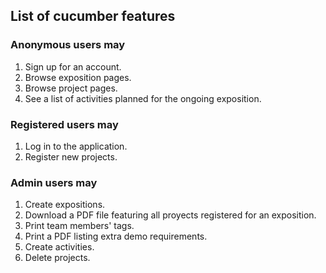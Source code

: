 List of cucumber features
-------------------------

### Anonymous users may ###
  1. Sign up for an account.
  2. Browse exposition pages.
  3. Browse project pages.
  4. See a list of activities planned for the ongoing exposition.

### Registered users may ###
  1. Log in to the application.
  2. Register new projects.

### Admin users may ###
  1. Create expositions.
  2. Download a PDF file featuring all proyects registered for an exposition.
  3. Print team members' tags.
  4. Print a PDF listing extra demo requirements.
  5. Create activities.
  6. Delete projects.